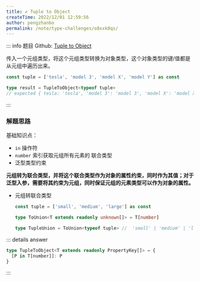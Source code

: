 ```yaml
---
title: ✔️ Tuple to Object
createTime: 2022/12/01 12:59:56
author: pengzhanbo
permalink: /note/type-challenges/o8xxk0qs/
---
```


::: info 题目
Github: [Tuple to Object](https://github.com/type-challenges/type-challenges/blob/main/questions/)

传入一个元组类型，将这个元组类型转换为对象类型，这个对象类型的键/值都是从元组中遍历出来。

```ts
const tuple = ['tesla', 'model 3', 'model X', 'model Y'] as const

type result = TupleToObject<typeof tuple>
// expected { tesla: 'tesla', 'model 3': 'model 3', 'model X': 'model X', 'model Y': 'model Y'}
```
:::

### 解题思路

基础知识点：
- `in` 操作符
- `number` 索引获取元组所有元素的 联合类型
- 泛型类型约束

**元组转为联合类型，并将这个联合类型作为对象的属性约束，同时作为其值；对于泛型入参，需要将其约束为元组，同时保证元组的元素类型可以作为对象的属性。**

- 元组转联合类型
  ```ts
  const tuple = ['small', 'medium', 'large'] as const

  type ToUnion<T extends readonly unknown[]> = T[number]

  type TupleUnion = ToUnion<typeof tuple> //  'small' | 'medium' | 'large'
  ```

::: details answer
```ts
type TupleToObject<T extends readonly PropertyKey[]> = {
  [P in T[number]]: P
}
```
:::

